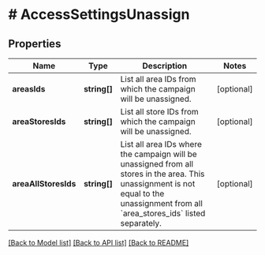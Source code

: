 # # AccessSettingsUnassign

## Properties

Name | Type | Description | Notes
------------ | ------------- | ------------- | -------------
**areasIds** | **string[]** | List all area IDs from which the campaign will be unassigned. | [optional]
**areaStoresIds** | **string[]** | List all store IDs from which the campaign will be unassigned. | [optional]
**areaAllStoresIds** | **string[]** | List all area IDs where the campaign will be unassigned from all stores in the area. This unassignment is not equal to the unassignment from all &#x60;area_stores_ids&#x60; listed separately. | [optional]

[[Back to Model list]](../../README.md#models) [[Back to API list]](../../README.md#endpoints) [[Back to README]](../../README.md)
